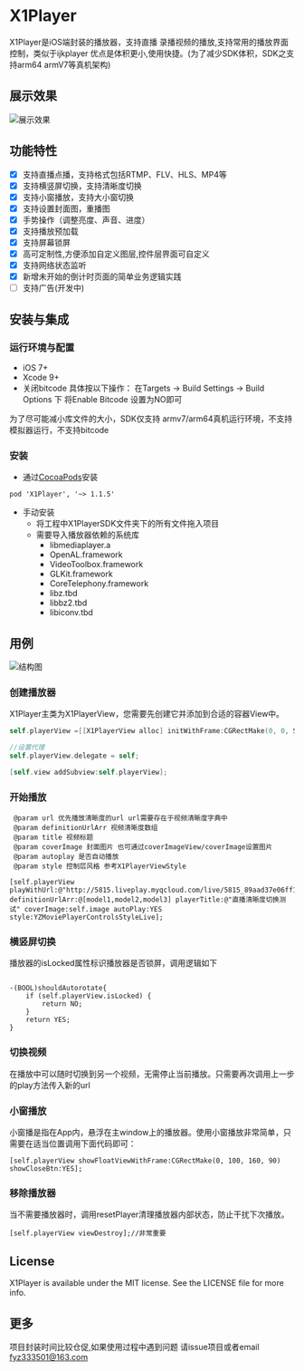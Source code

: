 
# X1Player

X1Player是iOS端封装的播放器，支持直播 录播视频的播放,支持常用的播放界面控制，类似于ijkplayer 优点是体积更小,使用快捷。(为了减少SDK体积，SDK之支持arm64 armV7等真机架构)

## 展示效果

![展示效果](https://github.com/diamondfive/X1Player/blob/master/showtime.png?raw=true)


## 功能特性
- [x] 支持直播点播，支持格式包括RTMP、FLV、HLS、MP4等
- [x] 支持横竖屏切换，支持清晰度切换
- [x] 支持小窗播放，支持大小窗切换
- [x] 支持设置封面图，重播图
- [x] 手势操作（调整亮度、声音、进度）
- [x] 支持播放预加载
- [x] 支持屏幕锁屏
- [x] 高可定制性,方便添加自定义图层,控件层界面可自定义
- [x] 支持网络状态监听
- [x] 新增未开始的倒计时页面的简单业务逻辑实践
- [ ] 支持广告(开发中)

## 安装与集成
### 运行环境与配置
- iOS 7+
- Xcode 9+
- 关闭bitcode
具体按以下操作：
在Targets -> Build Settings -> Build Options 下
将Enable Bitcode 设置为NO即可
 
 为了尽可能减小库文件的大小，SDK仅支持 armv7/arm64真机运行环境，不支持模拟器运行，不支持bitcode
 

### 安装
- 通过[CocoaPods](https://cocoapods.org)安装

```objc
pod 'X1Player', '~> 1.1.5'
```

- 手动安装
   - 将工程中X1PlayerSDK文件夹下的所有文件拖入项目
   - 需要导入播放器依赖的系统库
      - libmediaplayer.a
      - OpenAL.framework
      - VideoToolbox.framework
      - GLKit.framework
      - CoreTelephony.framework
      - libz.tbd
      - libbz2.tbd
      - libiconv.tbd
      
## 用例

![结构图](https://github.com/diamondfive/X1Player/blob/master/结构图.png?raw=true)
### 创建播放器
X1Player主类为X1PlayerView，您需要先创建它并添加到合适的容器View中。

```objective-c
self.playerView =[[X1PlayerView alloc] initWithFrame:CGRectMake(0, 0, SCREEN_WIDTH, SCREEN_WIDTH*9/16)];

//设置代理
self.playerView.delegate = self;

[self.view addSubview:self.playerView];

```

### 开始播放

```
 @param url 优先播放清晰度的url url需要存在于视频清晰度字典中
 @param definitionUrlArr 视频清晰度数组
 @param title 视频标题
 @param coverImage 封面图片 也可通过coverImageView/coverImage设置图片
 @param autoplay 是否自动播放
 @param style 控制层风格 参考X1PlayerViewStyle
 
[self.playerView playWithUrl:@"http://5815.liveplay.myqcloud.com/live/5815_89aad37e06ff11e892905cb9018cf0d4_900.flv" definitionUrlArr:@[model1,model2,model3] playerTitle:@"直播清晰度切换测试" coverImage:self.image autoPlay:YES style:YZMoviePlayerControlsStyleLive];
```

### 横竖屏切换

播放器的isLocked属性标识播放器是否锁屏，调用逻辑如下

```

-(BOOL)shouldAutorotate{
    if (self.playerView.isLocked) {
        return NO;
    }
    return YES;
}
```

 

### 切换视频

在播放中可以随时切换到另一个视频，无需停止当前播放。只需要再次调用上一步的play方法传入新的url


### 小窗播放
小窗播是指在App内，悬浮在主window上的播放器。使用小窗播放非常简单，只需要在适当位置调用下面代码即可：

```
[self.playerView showFloatViewWithFrame:CGRectMake(0, 100, 160, 90) showCloseBtn:YES];
```

### 移除播放器
当不需要播放器时，调用resetPlayer清理播放器内部状态，防止干扰下次播放。

```
[self.playerView viewDestroy];//非常重要
```

## License

X1Player is available under the MIT license. See the LICENSE file for more info.

## 更多

项目封装时间比较仓促,如果使用过程中遇到问题 请issue项目或者email fyz333501@163.com





